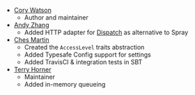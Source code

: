 * [Cory Watson](https://github.com/gphat)
  * Author and maintainer
* [Andy Zhang](https://github.com/ZhangBanger)
  * Added HTTP adapter for [Dispatch] as alternative to Spray
* [Ches Martin](https://github.com/ches)
  * Created the `AccessLevel` traits abstraction
  * Added Typesafe Config support for settings
  * Added TravisCI & integration tests in SBT
* [Terry Horner](https://github.com/terryhorner)
  * Maintainer
  * Added in-memory queueing


[Dispatch]: http://dispatch.databinder.net/

